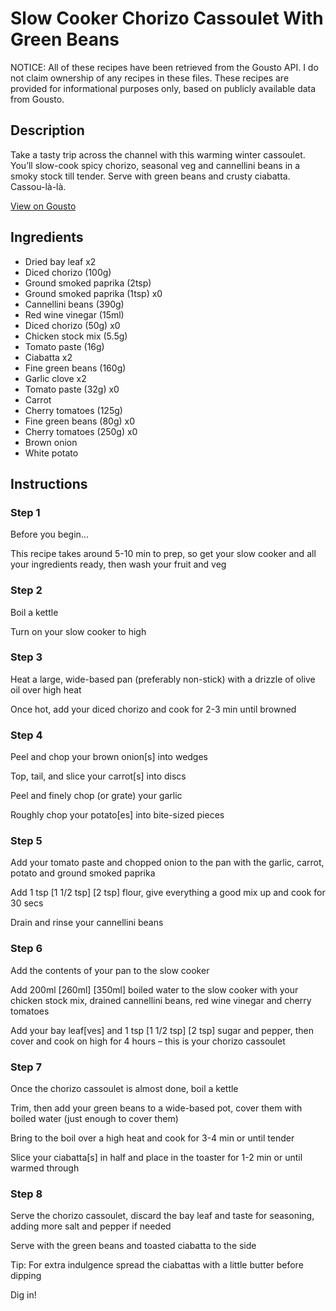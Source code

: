 # Slow Cooker Chorizo Cassoulet With Green Beans

NOTICE: All of these recipes have been retrieved from the Gousto API. I do not claim ownership of any recipes in these files. These recipes are provided for informational purposes only, based on publicly available data from Gousto.

## Description

Take a tasty trip across the channel with this warming winter cassoulet. You’ll slow-cook spicy chorizo, seasonal veg and cannellini beans in a smoky stock till tender. Serve with green beans and crusty ciabatta. Cassou-là-là.


[View on Gousto](https://www.gousto.co.uk/recipes/cookbook/slow-cooker-chorizo-cassoulet-with-ciabatta-green-beans)

## Ingredients

- Dried bay leaf x2
- Diced chorizo (100g)
- Ground smoked paprika (2tsp)
- Ground smoked paprika (1tsp) x0
- Cannellini beans (390g)
- Red wine vinegar (15ml)
- Diced chorizo (50g) x0
- Chicken stock mix (5.5g)
- Tomato paste (16g)
- Ciabatta x2
- Fine green beans (160g)
- Garlic clove x2
- Tomato paste (32g) x0
- Carrot
- Cherry tomatoes (125g)
- Fine green beans (80g) x0
- Cherry tomatoes (250g) x0
- Brown onion
- White potato

## Instructions


### Step 1

Before you begin...

This recipe takes around 5-10 min to prep, so get your slow cooker and all your ingredients ready, then wash your fruit and veg


### Step 2

Boil a kettle

Turn on your slow cooker to high


### Step 3

Heat a large, wide-based pan (preferably non-stick) with a drizzle of olive oil over high heat

Once hot, add your diced chorizo and cook for 2-3 min until browned


### Step 4

Peel and chop your brown onion[s] into wedges

Top, tail, and slice your carrot[s] into discs

Peel and finely chop (or grate) your garlic

Roughly chop your potato[es]<span class="text-danger"> </span>into bite-sized pieces


### Step 5

Add your tomato paste and chopped onion to the pan with the garlic, carrot, potato and ground smoked paprika

Add 1 tsp <span class="text-purple">[1 1/2 tsp]</span> <span class="text-danger">[2 tsp] </span>flour, give everything a good mix up and cook for 30 secs

Drain and rinse your cannellini beans


### Step 6

Add the contents of your pan to the slow cooker

Add 200ml <span class="text-purple">[260ml]</span> <span class="text-danger">[350ml]</span> boiled water to the slow cooker with your chicken stock mix, drained cannellini beans, red wine vinegar and cherry tomatoes

Add your bay leaf[ves] and 1 tsp <span class="text-purple">[1 1/2 tsp]</span> <span class="text-danger">[2 tsp] </span>sugar and pepper, then cover and cook on high for 4 hours – this is your chorizo cassoulet


### Step 7

Once the chorizo cassoulet is almost done, boil a kettle

Trim, then add your green beans to a wide-based pot, cover them with boiled water (just enough to cover them)

Bring to the boil over a high heat and cook for 3-4 min or until tender

Slice your ciabatta[s]<span class="text-danger"> </span>in half and place in the toaster for 1-2 min or until warmed through

### Step 8

Serve the chorizo cassoulet, discard the bay leaf and taste for seasoning, adding more salt and pepper if needed

Serve with the green beans and toasted ciabatta to the side

Tip: For extra indulgence spread the ciabattas with a little butter before dipping

Dig in!

